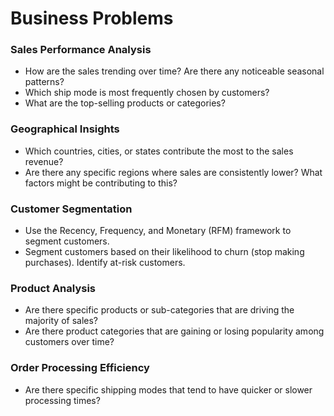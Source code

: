 # Business Problems

### Sales Performance Analysis

- How are the sales trending over time? Are there any noticeable seasonal patterns?
- Which ship mode is most frequently chosen by customers?
- What are the top-selling products or categories?

### Geographical Insights

- Which countries, cities, or states contribute the most to the sales revenue?
- Are there any specific regions where sales are consistently lower? What factors might be contributing to this?

### Customer Segmentation

- Use the Recency, Frequency, and Monetary (RFM) framework to segment customers.
- Segment customers based on their likelihood to churn (stop making purchases). Identify at-risk customers.

### Product Analysis

- Are there specific products or sub-categories that are driving the majority of sales?
- Are there product categories that are gaining or losing popularity among customers over time?

### Order Processing Efficiency

- Are there specific shipping modes that tend to have quicker or slower processing times?
